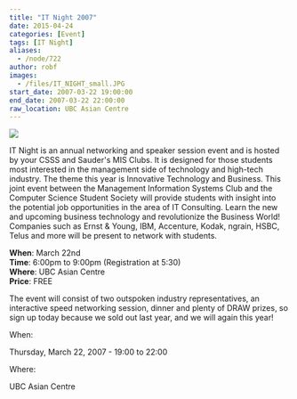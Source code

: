 ```yaml
---
title: "IT Night 2007"
date: 2015-04-24
categories: [Event]
tags: [IT Night]
aliases:
  - /node/722
author: robf
images:
  - /files/IT_NIGHT_small.JPG
start_date: 2007-03-22 19:00:00
end_date: 2007-03-22 22:00:00
raw_location: UBC Asian Centre
---
```


[![](/files/IT_NIGHT_small.JPG)](/files/IT_NIGHT.JPG)

IT Night is an annual networking and speaker session event
and is hosted by your CSSS and Sauder's MIS Clubs. It is
designed for those students most interested in the management
side of technology and high-tech industry. The theme this year
is Innovative Technology and Business. This joint event between
the Management Information Systems Club and the Computer
Science Student Society will provide students with insight into
the potential job opportunities in the area of IT Consulting.
Learn the new and upcoming business technology and revolutionize
the Business World! Companies such as Ernst & Young, IBM, Accenture,
Kodak, ngrain, HSBC, Telus and more will be present to network with
students.

**When**: March 22nd \
**Time**: 6:00pm to 9:00pm (Registration at 5:30) \
**Where**: UBC Asian Centre \
**Price**: FREE

The event will consist of two outspoken industry representatives, an
interactive speed networking session, dinner and plenty of DRAW prizes,
so sign up today because we sold out last year, and we will again this year!

When:

Thursday, March 22, 2007 - 19:00 to 22:00

Where:

UBC Asian Centre
